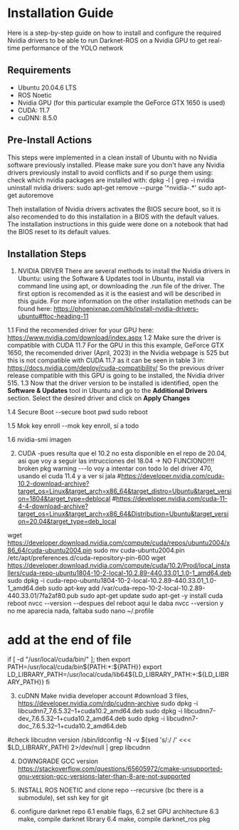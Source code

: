 # Installation Guide
Here is a step-by-step guide on how to install and configure the required Nvidia drivers to be able to run Darknet-ROS on a Nvidia GPU to get real-time performance of the YOLO network

## Requirements
- Ubuntu 20.04.6 LTS
- ROS Noetic
- Nvidia GPU (for this particular example the GeForce GTX 1650 is used)
- CUDA: 11.7
- cuDNN: 8.5.0

## Pre-Install Actions
This steps were implemented in a clean install of Ubuntu with no Nvidia software previously installed. Please make sure you don't have any Nvidia drivers previously install to avoid conflicts and if so purge them using: 
	check which nvidia packages are installed with: 
	dpkg -l | grep -i nvidia
	uninstall nvidia drivers:
	sudo apt-get remove --purge '^nvidia-.*'
	sudo apt-get autoremove
	
Theh installation of Nvidia drivers activates the BIOS secure boot, so it is also recomended to do this installation in a BIOS with the default values. The installation instructions in this guide were done on a notebook that had the BIOS reset to its default values. 

## Installation Steps
1. NVIDIA DRIVER
There are several methods to install the Nvidia drivers in Ubuntu: using the Software & Updates tool in Ubuntu, install via command line using apt, or downloading the .run file of the driver. The first option is recomended as it is the easiest and will be described in this guide.
For more information on the other installation methods can be found here: https://phoenixnap.com/kb/install-nvidia-drivers-ubuntu#ftoc-heading-11

1.1 Find the recomended driver for your GPU here: https://www.nvidia.com/download/index.aspx
1.2 Make sure the driver is compatible with CUDA 11.7
	 For the GPU in this this example, GeForce GTX 1650, the recomended driver (April, 2023) in the Nvidia webpage is 525 but this is not compatible with CUDA 11.7 as it can be seen in table 3 in: https://docs.nvidia.com/deploy/cuda-compatibility/
	 So the previous driver release compatible with this GPU is going to be installed, the Nvidia driver 515. 
1.3 Now that the driver version to be installed is identified, open the **Software & Updates** tool in Ubuntu and go to the **Additional Drivers** section. Select the desired driver and click on **Apply Changes**

1.4 Secure Boot
--secure boot pwd
sudo reboot

1.5 Mok key enroll
--mok key enroll, sí a todo

1.6 nvidia-smi
imagen

2. CUDA
-pues resulta que el 10.2 no esta disponible en el repo de 20.04, asi que voy a seguir las intrucciones del 18.04 -> NO FUNCIONO!!!! broken pkg warning
---lo voy a intentar con todo lo del driver 470, usando el cuda 11.4 y a ver si jala
#https://developer.nvidia.com/cuda-10.2-download-archive?target_os=Linux&target_arch=x86_64&target_distro=Ubuntu&target_version=1804&target_type=deblocal
#https://developer.nvidia.com/cuda-11-4-4-download-archive?target_os=Linux&target_arch=x86_64&Distribution=Ubuntu&target_version=20.04&target_type=deb_local

wget https://developer.download.nvidia.com/compute/cuda/repos/ubuntu2004/x86_64/cuda-ubuntu2004.pin
sudo mv cuda-ubuntu2004.pin /etc/apt/preferences.d/cuda-repository-pin-600
wget https://developer.download.nvidia.com/compute/cuda/10.2/Prod/local_installers/cuda-repo-ubuntu1804-10-2-local-10.2.89-440.33.01_1.0-1_amd64.deb
sudo dpkg -i cuda-repo-ubuntu1804-10-2-local-10.2.89-440.33.01_1.0-1_amd64.deb
sudo apt-key add /var/cuda-repo-10-2-local-10.2.89-440.33.01/7fa2af80.pub
sudo apt-get update
sudo apt-get -y install cuda
reboot
nvcc --version
--despues del reboot aqui le daba nvcc --version y no me aparecia nada, faltaba 
sudo nano ~/.profile
 # add at the end of file
 if [ -d "/usr/local/cuda/bin/" ]; then
     export PATH=/usr/local/cuda/bin${PATH:+:${PATH}}
     export LD_LIBRARY_PATH=/usr/local/cuda/lib64${LD_LIBRARY_PATH:+:${LD_LIBRARY_PATH}}
 fi

3. cuDNN
Make nvidia developer account
 #download 3 files, https://developer.nvidia.com/rdp/cudnn-archive
 sudo dpkg -i libcudnn7_7.6.5.32–1+cuda10.2_amd64.deb
 sudo dpkg -i libcudnn7-dev_7.6.5.32–1+cuda10.2_amd64.deb
 sudo dpkg -i libcudnn7-doc_7.6.5.32–1+cuda10.2_amd64.deb

 #check libcudnn version
 /sbin/ldconfig -N -v $(sed 's/:/ /' <<< $LD_LIBRARY_PATH) 2>/dev/null | grep libcudnn
 
 4. DOWNGRADE GCC version  https://stackoverflow.com/questions/65605972/cmake-unsupported-gnu-version-gcc-versions-later-than-8-are-not-supported
 
 5.  INSTALL ROS NOETIC and clone repo --recursive (bc there is a submodule), set ssh key for git
 
 6. configure darknet repo
 6.1 enable flags, 
 6.2 set GPU architecture
 6.3 make, compile darknet library
 6.4 make, compile darknet_ros pkg

